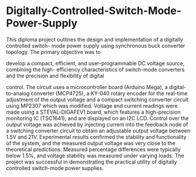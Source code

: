 # Digitally-Controlled-Switch-Mode-Power-Supply
This diploma project outlines the design and implementation of a digitally controlled switch-
mode power supply using synchronous buck converter topology. The primary objective was to

develop a compact, efficient, and user-programmable DC voltage source, combining the high-
efficiency characteristics of switch-mode converters and the precision and flexibility of digital

control.
The circuit uses a microcontroller board (Arduino Mega), a digital-to-analog converter
(MCP4725), a KY-040 rotary encoder for the real-time adjustment of the output voltage and a
compact switching converter circuit using MP2307 which was modified. Voltage and current
readings were made using a STEVAL-DIGAFEV1 board, which features a high-precision
monitoring IC (TSC1641), and are displayed on an I2C LCD. Control over the output voltage was
achieved by injecting current into the feedback node of a switching converter circuit to obtain an
adjustable output voltage between 1.5V and 21V.
Experimental results confirmed the stability and functionality of the system, and the measured
output voltage was very close to the theoretical predictions. Measured percentage differences
were typically below 1.5%, and voltage stability was measured under varying loads. The project
was successful in demonstrating the practical utility of digitally controlled switch-mode power
supplies.
